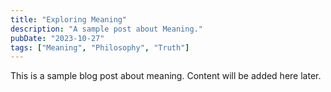 ```yaml
---
title: "Exploring Meaning"
description: "A sample post about Meaning."
pubDate: "2023-10-27"
tags: ["Meaning", "Philosophy", "Truth"]
---
```


This is a sample blog post about meaning. Content will be added here later.
